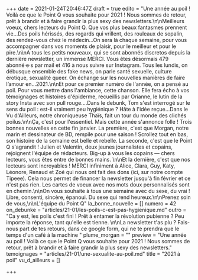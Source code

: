 +++
date = 2021-01-24T20:46:47Z
draft = true
edito = "Une année au poil ! Voilà ce que le Point Q vous souhaite pour 2021 ! Nous sommes de retour, prêt à brandir et à faire grandir la plus sexy des newsletters.\n\nMeilleurs voeux, chers lecteurs du Point Q. Que vos plus beaux fantasmes prennent vie...Des poils hérissés, des regards qui vrillent, des rouleaux de sopalin, des rendez-vous chez le médecin...On sera là chaque semaine, pour vous accompagner dans vos moments de plaisir, pour le meilleur et pour le pire.\n\nA tous les petits nouveaux, qui se sont abonnés discretos depuis la dernière newsletter, un immense MERCI. Vous êtes désormais 479 abonné·e·s par mail et 416 à nous suivre sur Instagram. Tous les lundis, on débusque ensemble des fake news, on parle santé sexuelle, culture érotique, sexualité queer. On échange sur les nouvelles manières de faire l’amour en...2021.\n\nEt pour ce premier numéro de l'année, on a pensé au poil. Pour vous mettre dans l'ambiance, cette chanson. Elle fera écho à vos témoignages et histoires d'épiderme, recueillis par Orianne, le lutin de la story Insta avec son pull rouge....Dans le debunk, Tom s'est interrogé sur le sens du poil : est-il vraiment peu hygiénique ? Hâte à l'idée reçue...Dans le Vu d'Ailleurs, notre chroniqueuse Thaïs, fait un tour du monde des clichés poilus.\n\nÇa, c'est pour l'essentiel. Mais cette année s'annonce folle ! Trois bonnes nouvelles en cette fin janvier. La première, c'est que Morgan, notre marin et dessinateur de BD, rempile pour une saison ! Scrollez tout en bas, son histoire de la semaine est belle et rebelle. La seconde, c'est que le Point Q s'agrandit ! Julien et Valentin, deux jeunes journalistes et copains, rejoignent l'équipe de rédacteurs. Big-up à vous les copains — chers lecteurs, vous êtes entre de bonnes mains. \n\nEt la dernière, c'est que nos lecteurs sont incroyables ! MERCI infiniment à Alice, Clara, Guy, Katy, Léonore, Renaud et Zoé qui nous ont fait des dons (ici, sur notre compte Tipeee). Cela nous permet de financer la newsletter jusqu'à fin février et ce n'est pas rien. Les cartes de voeux avec nos mots doux personnalisés sont en chemin.\n\nOn vous souhaite à tous une semaine avec du sexe, du vrai ! Libre, consenti, sincère, épanoui. Du sexe qui rend heureux.\n\nPrenez soin de vous,\n\nL'équipe du Point Q"
la_bonne_nouvelle = []
numero = 42
on_debunke = "articles/21-01/les-poils-c-est-pas-hygienique.md"
outro = "Ca y est, les poils c'est fini ! Prêt à entamer la révolution pubienne ? Peu importe la réponse, tant qu'elle est tienne. \n\nLa newsletter t'as plu ? Fais-nous part de tes retours, dans ce google form, qui ne te prendra que le temps d'un café à la machine "
plume_morgan = ""
preview = "Une année au poil ! Voilà ce que le Point Q vous souhaite pour 2021 ! Nous sommes de retour, prêt à brandir et à faire grandir la plus sexy des newsletters."
temoignages = "articles/21-01/une-sexualite-au-poil.md"
title = "2021 à poil"
vu_d_ailleurs = []

+++

